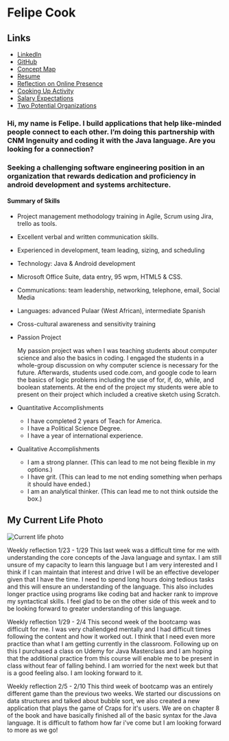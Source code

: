 # Felipe Cook

## Links

* [LinkedIn](https://www.linkedin.com/in/felipecook)
* [GitHub](https://github.com/felipecook)
* [Concept Map](https://drive.google.com/file/d/1rnYEn78_48Mc778NXQaWQRdb76LC2VMl/view?usp=sharing)
* [Resume](https://drive.google.com/file/d/172c0npKb39SxC56BlvyXN8boAkWnqSA_/view?usp=sharing)
* [Reflection on Online Presence](https://docs.google.com/spreadsheets/d/1MxOi_9i0rDYqrHAmYebKMJxI4M9L0IpUdY8frcRorpY/edit?usp=sharing)
* [Cooking Up Activity](https://drive.google.com/file/d/1TT6nOcVQIUQ1NzxAGpJeLs-1PG_8ol5X/view?usp=sharing)
* [Salary Expectations](salaryexpectations.md)
* [Two Potential Organizations](TwoPotentialOrganizations.md)

### Hi, my name is Felipe. I build applications that help like-minded people connect to each other. I’m doing this partnership with CNM Ingenuity and coding it with the Java language. Are you looking for a connection?

### Seeking a challenging software engineering position in an organization that rewards dedication and proficiency in android development and systems architecture.

#### Summary of Skills

* Project management methodology training in Agile, Scrum using Jira, trello as tools.
* Excellent verbal and written communication skills.
* Experienced in development, team leading, sizing, and scheduling
* Technology: Java & Android development
* Microsoft Office Suite, data entry, 95 wpm, HTML5 & CSS.
* Communications: team leadership, networking, telephone, email, Social Media
* Languages: advanced Pulaar (West African), intermediate Spanish  
* Cross-cultural awareness and sensitivity training


* Passion Project

    My passion project was when I was teaching students about computer science and also the basics in coding. I engaged the students in a whole-group discussion on why computer science is necessary for the future. Afterwards, students used code.com, and google code to learn the basics of logic problems including the use of  for, if, do, while, and boolean statements. At the end of the project my students were able to present on their project which included a creative sketch using Scratch. 

* Quantitative Accomplishments

    + I have completed 2 years of Teach for America.
    + I have a Political Science Degree.
    + I have a year of international experience. 

* Qualitative Accomplishments

	+ I am a strong planner. (This can lead to me not being flexible in my options.)
	+ I have grit. (This can lead to me not ending something when perhaps it should have ended.)
	+ I am an analytical thinker. (This can lead me to not think outside the box.)
	
## My Current Life Photo	

![Current life photo](https://user-images.githubusercontent.com/44206402/52445021-2babc480-2ae7-11e9-9043-b0b1b55aa50d.jpg)

Weekly reflection 1/23 - 1/29
This last week was a difficult time for me with understanding the core concepts of the Java language and syntax. I am still unsure of my capacity to learn this language but I am very interested and I think if I can maintain that interest and drive I will be an effective developer given that I have the time. I need to spend long hours doing tedious tasks and this will ensure an understanding of the language. This also includes longer practice using programs like coding bat and hacker rank to improve my syntactical skills. I feel glad to be on the other side of this week and to be looking forward to greater understanding of this language.

Weekly reflection 1/29 - 2/4
This second week of the bootcamp was difficult for me. I was very challendged mentally and I had difficult times following the content and how it worked out. I think that I need even more practice than what I am getting currently in the classroom. Following up on this I purchased a class on Udemy for Java Masterclass and I am hoping that the additional practice from this course will enable me to be present in class without fear of falling behind. I am worried for the next week but that is a good feeling also. I am looking forward to it. 

Weekly reflection 2/5 - 2/10
This third week of bootcamp was an entirely different game than the previous two weeks. We started our discussions on data structures and talked about bubble sort, we also created a new application that plays the game of Craps for it's users. We are on chapter 8 of the book and have basically finished all of the basic syntax for the Java language. It is difficult to fathom how far i've come but I am looking forward to more as we go!
